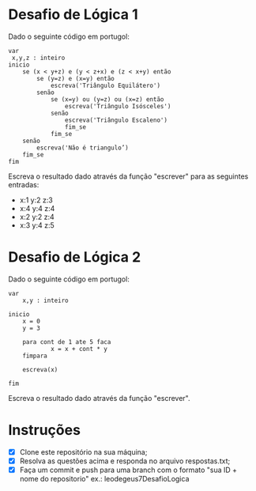 # Desafio de Lógica 1

Dado o seguinte código em portugol:

```portugol
var
 x,y,z : inteiro
inicio
	se (x < y+z) e (y < z+x) e (z < x+y) então
		se (y=z) e (x=y) então
			escreva('Triângulo Equilátero')
		senão 
			se (x=y) ou (y=z) ou (x=z) então 
				escreva('Triângulo Isósceles')
			senão
				escreva('Triângulo Escaleno')
           		fim_se
      		fim_se
	senão
		escreva('Não é triangulo’)
	fim_se
fim 
```

Escreva o resultado dado através da função "escrever" para as seguintes entradas:

- x:1  y:2  z:3 
- x:4  y:4  z:4
- x:2  y:2  z:4
- x:3  y:4  z:5



# Desafio de Lógica 2

Dado o seguinte código em portugol:

```portugol
var
	x,y : inteiro

inicio
	x = 0
	y = 3

	para cont de 1 ate 5 faca
      		x = x + cont * y
	fimpara
 
	escreva(x)
 
fim
```
Escreva o resultado dado através da função "escrever".


# Instruções

- [x] Clone este repositório na sua máquina;
- [x] Resolva as questões acima e responda no arquivo respostas.txt; 
- [x] Faça um commit e push para uma branch com o formato "sua ID + nome do repositorio" ex.: leodegeus7DesafioLogica
